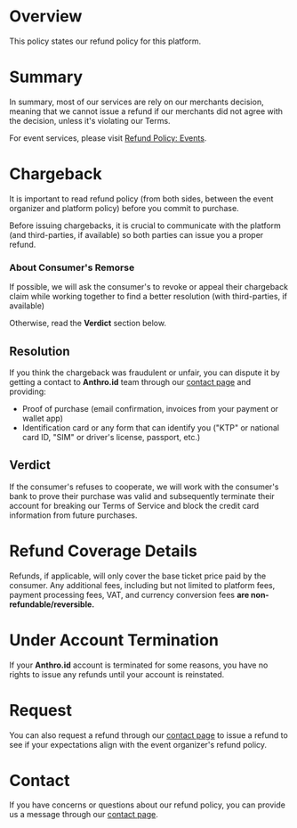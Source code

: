 # Overview
This policy states our refund policy for this platform.

# Summary
In summary, most of our services are rely on our merchants decision, meaning that we cannot issue a refund if our merchants did not agree with the decision, unless it's violating our Terms.

For event services, please visit [Refund Policy: Events](/en-US/EVENTS/REFUND.md).

# Chargeback
It is important to read refund policy (from both sides, between the event organizer and platform policy) before you commit to purchase.

Before issuing chargebacks, it is crucial to communicate with the platform (and third-parties, if available) so both parties can issue you a proper refund.

### About Consumer's Remorse
If possible, we will ask the consumer's to revoke or appeal their chargeback claim while working together to find a better resolution (with third-parties, if available)

Otherwise, read the **Verdict** section below.

## Resolution
If you think the chargeback was fraudulent or unfair, you can dispute it by getting a contact to **Anthro.id** team through our [contact page](/contact) and providing:
- Proof of purchase (email confirmation, invoices from your payment or wallet app)
- Identification card or any form that can identify you ("KTP" or national card ID, "SIM" or driver's license, passport, etc.)

## Verdict
If the consumer's refuses to cooperate, we will work with the consumer's bank to prove their purchase was valid and subsequently terminate their account for breaking our Terms of Service and block the credit card information from future purchases.

# Refund Coverage Details
Refunds, if applicable, will only cover the base ticket price paid by the consumer. Any additional fees, including but not limited to platform fees, payment processing fees, VAT, and currency conversion fees **are non-refundable/reversible.**

# Under Account Termination
If your **Anthro.id** account is terminated for some reasons, you have no rights to issue any refunds until your account is reinstated.

# Request
You can also request a refund through our [contact page](/contact) to issue a refund to see if your expectations align with the event organizer's refund policy.

# Contact
If you have concerns or questions about our refund policy, you can provide us a message through our [contact page](/contact).